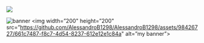 
<!--horizontal divider(gradiant)-->
<img src="https://user-images.githubusercontent.com/73097560/115834477-dbab4500-a447-11eb-908a-139a6edaec5c.gif">


![banner](https://github.com/AlessandroB1298/AlessandroB1298/assets/98426727/661c7487-f8c7-4d54-8237-612e12e1c84a)
<img width=”200" height=”200" src=”https://github.com/AlessandroB1298/AlessandroB1298/assets/98426727/661c7487-f8c7-4d54-8237-612e12e1c84a" alt=”my banner”>

